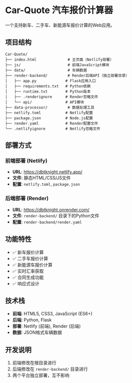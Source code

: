 # Car-Quote 汽车报价计算器

一个支持新车、二手车、新能源车报价计算的Web应用。

## 项目结构

```
Car-Quote/
├── index.html              # 主页面（Netlify部署）
├── js/                     # 前端JavaScript模块
├── data/                   # 车辆数据
├── render-backend/         # Render后端API（独立部署目录）
│   ├── app.py             # Flask应用入口
│   ├── requirements.txt   # Python依赖
│   ├── runtime.txt        # Python版本
│   ├── .renderignore      # Render忽略文件
│   └── api/               # API模块
├── data-processor/         # 数据处理工具
├── netlify.toml           # Netlify配置
├── package.json           # Node.js配置
├── render.yaml            # Render配置文件
└── .netlifyignore         # Netlify忽略文件
```

## 部署方式

### 前端部署 (Netlify)
- **URL**: https://dbtknight.netlify.app/
- **文件**: 静态HTML/CSS/JS文件
- **配置**: `netlify.toml`, `package.json`

### 后端部署 (Render)
- **URL**: https://dbtknight.onrender.com/
- **文件**: `render-backend/` 目录下的Python文件
- **配置**: `render-backend/render.yaml`

## 功能特性

- ✅ 新车报价计算
- ✅ 二手车报价计算  
- ✅ 新能源车报价计算
- ✅ 实时汇率获取
- ✅ 合同生成功能
- ✅ 响应式设计

## 技术栈

- **前端**: HTML5, CSS3, JavaScript (ES6+)
- **后端**: Python, Flask
- **部署**: Netlify (前端), Render (后端)
- **数据**: JSON格式车辆数据

## 开发说明

1. 前端修改在根目录进行
2. 后端修改在 `render-backend/` 目录进行
3. 两个平台独立部署，互不影响 